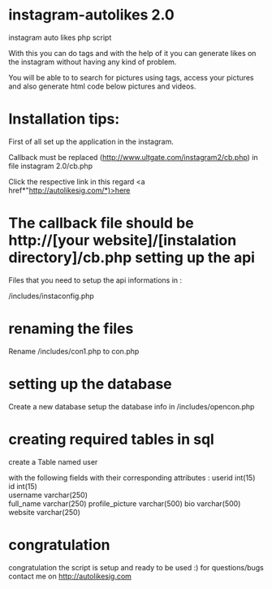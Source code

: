 instagram-autolikes 2.0
===================

instagram auto likes php script

With this you can do tags and with the help of it you can generate likes on the instagram without having any kind of problem.

You will be able to to search for pictures using tags, access your pictures and also generate html code below pictures and videos.

Installation tips:
===================

First of all set up the application in the instagram.

Callback must be replaced (http://www.ultgate.com/instagram2/cb.php) in  file instagram 2.0/cb.php 

Click the respective link in this regard <a href*"http://autolikesig.com/*)>here</a>

The callback file should be http://[your website]/[instalation directory]/cb.php
setting up the api
===================
Files that you need to setup the api informations in :

/includes/instaconfig.php

renaming the files
===================
Rename /includes/con1.php  to con.php

setting up the database
===================
Create a new database setup the database info in /includes/opencon.php

creating required tables in sql
===================
create  a Table named user

with the following fields with their corresponding attributes :
   userid 	int(15) 	
	id 	int(15) 		
	username 	varchar(250) 	
	full_name 	varchar(250) 
	profile_picture 	varchar(500) 
	bio 	varchar(500) 	
	website 	varchar(250) 
  
  congratulation
  ===================
  congratulation the script is setup and ready to be used :)
  for questions/bugs contact me on http://autolikesig.com
